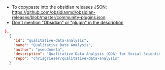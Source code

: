 - To copypaste into the obsidian releases JSON: https://github.com/obsidianmd/obsidian-releases/blob/master/community-plugins.json
- [Don't mention "Obsidian" or "plugin" in the description](https://docs.obsidian.md/Plugins/Releasing/Submission+requirements+for+plugins#Keep+plugin+descriptions+short+and+simple)

```json
},
  {
    "id": "qualitative-data-analysis",
    "name": "Qualitative Data Analysis",
    "author": "pseudometa",
    "description": "Qualitative Data Analysis (QDA) for Social Scientists",
    "repo": "chrisgrieser/qualitative-data-analysis"
  }
```
